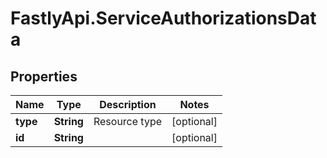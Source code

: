 # FastlyApi.ServiceAuthorizationsData

## Properties

Name | Type | Description | Notes
------------ | ------------- | ------------- | -------------
**type** | **String** | Resource type | [optional] 
**id** | **String** |  | [optional] 


